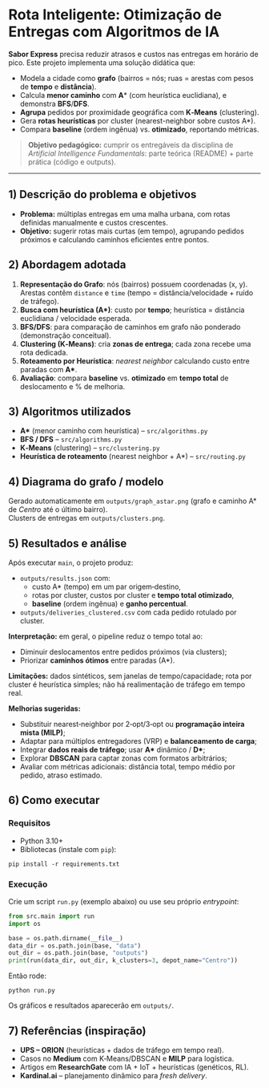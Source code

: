 # Rota Inteligente: Otimização de Entregas com Algoritmos de IA

**Sabor Express** precisa reduzir atrasos e custos nas entregas em horário de pico. Este projeto implementa uma solução didática que:
- Modela a cidade como **grafo** (bairros = nós; ruas = arestas com pesos de **tempo** e **distância**).
- Calcula **menor caminho** com **A*** (com heurística euclidiana), e demonstra **BFS**/**DFS**.
- **Agrupa** pedidos por proximidade geográfica com **K‑Means** (clustering).
- Gera **rotas heurísticas** por cluster (nearest-neighbor sobre custos A*).
- Compara **baseline** (ordem ingênua) vs. **otimizado**, reportando métricas.

> **Objetivo pedagógico:** cumprir os entregáveis da disciplina de *Artificial Intelligence Fundamentals*: parte teórica (README) + parte prática (código e outputs).

---

## 1) Descrição do problema e objetivos
- **Problema:** múltiplas entregas em uma malha urbana, com rotas definidas manualmente e custos crescentes.
- **Objetivo:** sugerir rotas mais curtas (em tempo), agrupando pedidos próximos e calculando caminhos eficientes entre pontos.

## 2) Abordagem adotada
1. **Representação do Grafo**: nós (bairros) possuem coordenadas (x, y). Arestas contêm `distance` e `time` (tempo = distância/velocidade + ruído de tráfego).
2. **Busca com heurística (A\*)**: custo por **tempo**; heurística = distância euclidiana / velocidade esperada.
3. **BFS/DFS**: para comparação de caminhos em grafo não ponderado (demonstração conceitual).
4. **Clustering (K‑Means)**: cria **zonas de entrega**; cada zona recebe uma rota dedicada.
5. **Roteamento por Heurística**: *nearest neighbor* calculando custo entre paradas com **A\***.
6. **Avaliação**: compara **baseline** vs. **otimizado** em **tempo total** de deslocamento e % de melhoria.

## 3) Algoritmos utilizados
- **A\*** (menor caminho com heurística) – `src/algorithms.py`
- **BFS / DFS** – `src/algorithms.py`
- **K‑Means** (clustering) – `src/clustering.py`
- **Heurística de roteamento** (nearest neighbor + A\*) – `src/routing.py`

## 4) Diagrama do grafo / modelo
Gerado automaticamente em `outputs/graph_astar.png` (grafo e caminho A\* de *Centro* até o último bairro).  
Clusters de entregas em `outputs/clusters.png`.

## 5) Resultados e análise
Após executar `main`, o projeto produz:
- `outputs/results.json` com:
  - custo A* (tempo) em um par origem‑destino,
  - rotas por cluster, custos por cluster e **tempo total otimizado**,
  - **baseline** (ordem ingênua) e **ganho percentual**.
- `outputs/deliveries_clustered.csv` com cada pedido rotulado por cluster.

**Interpretação:** em geral, o pipeline reduz o tempo total ao:
- Diminuir deslocamentos entre pedidos próximos (via clusters);
- Priorizar **caminhos ótimos** entre paradas (A\*).

**Limitações:** dados sintéticos, sem janelas de tempo/capacidade; rota por cluster é heurística simples; não há realimentação de tráfego em tempo real.

**Melhorias sugeridas:**
- Substituir nearest‑neighbor por 2‑opt/3‑opt ou **programação inteira mista (MILP)**;
- Adaptar para múltiplos entregadores (VRP) e **balanceamento de carga**;
- Integrar **dados reais de tráfego**; usar **A\*** dinâmico / **D\***;
- Explorar **DBSCAN** para captar zonas com formatos arbitrários;
- Avaliar com métricas adicionais: distância total, tempo médio por pedido, atraso estimado.

## 6) Como executar

### Requisitos
- Python 3.10+
- Bibliotecas (instale com `pip`):
```
pip install -r requirements.txt
```

### Execução
Crie um script `run.py` (exemplo abaixo) ou use seu próprio *entrypoint*:

```python
from src.main import run
import os

base = os.path.dirname(__file__)
data_dir = os.path.join(base, "data")
out_dir = os.path.join(base, "outputs")
print(run(data_dir, out_dir, k_clusters=3, depot_name="Centro"))
```

Então rode:
```
python run.py
```

Os gráficos e resultados aparecerão em `outputs/`.

## 7) Referências (inspiração)
- **UPS – ORION** (heurísticas + dados de tráfego em tempo real).
- Casos no **Medium** com K‑Means/DBSCAN e **MILP** para logística.
- Artigos em **ResearchGate** com IA + IoT + heurísticas (genéticos, RL).
- **Kardinal.ai** – planejamento dinâmico para *fresh delivery*.

